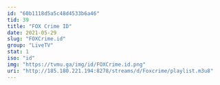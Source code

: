 ```yaml
---
id: "60b1118d5a5c48d4533b6a46"
tid: 39
title: "FOX Crime ID"
date: 2021-05-29
slug: "FOXCrime.id"
group: "LiveTV"
stat: 1
iso: "id"
img: "https://tvmu.ga/img/id/FOXCrime.id.png"
uri: "http://185.180.221.194:8278/streams/d/Foxcrime/playlist.m3u8"
---
```

